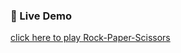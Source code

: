 ### 🔗 Live Demo
[click here to play Rock-Paper-Scissors](https://Mansi-Zanjale.github.io/Rock-Paper-Scissors/)
